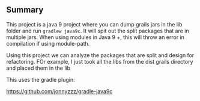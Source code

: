 ## Summary

This project is a java 9 project where you can dump grails jars in the lib folder and run
`gradlew java9c`. It will spit out the split packages that are in multiple jars. When using modules in Java 9 +, this will throw
an error in compilation if using module-path.

Using this project we can analyze the packages that are split and design for refactoring. FOr example, I just took
all the libs from the dist grails directory and placed them in the lib

This uses the gradle plugin:

https://github.com/jonnyzzz/gradle-java9c

